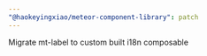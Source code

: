 ```yaml
---
"@haokeyingxiao/meteor-component-library": patch
---
```


Migrate mt-label to custom built i18n composable
